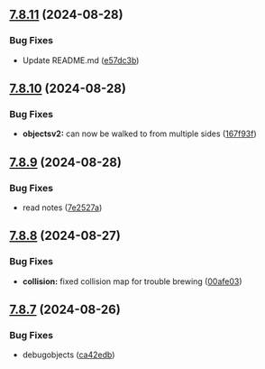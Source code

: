 ## [7.8.11](https://github.com/Torwent/SRL-T/compare/v7.8.10...v7.8.11) (2024-08-28)


### Bug Fixes

* Update README.md ([e57dc3b](https://github.com/Torwent/SRL-T/commit/e57dc3ba491228d9641dbeb1cb910aefacb55b5c))



## [7.8.10](https://github.com/Torwent/SRL-T/compare/v7.8.9...v7.8.10) (2024-08-28)


### Bug Fixes

* **objectsv2:** can now be walked to from multiple sides ([167f93f](https://github.com/Torwent/SRL-T/commit/167f93f373c1d446712b287335bc807638eb8471))



## [7.8.9](https://github.com/Torwent/SRL-T/compare/v7.8.8...v7.8.9) (2024-08-28)


### Bug Fixes

* read notes ([7e2527a](https://github.com/Torwent/SRL-T/commit/7e2527a2338459de9fa48261e1ab61afb78a3d49))



## [7.8.8](https://github.com/Torwent/SRL-T/compare/v7.8.7...v7.8.8) (2024-08-27)


### Bug Fixes

* **collision:** fixed collision map for trouble brewing ([00afe03](https://github.com/Torwent/SRL-T/commit/00afe037e0d1b43bad01b1e1de4383f56fe6e68c))



## [7.8.7](https://github.com/Torwent/SRL-T/compare/v7.8.6...v7.8.7) (2024-08-26)


### Bug Fixes

* debugobjects ([ca42edb](https://github.com/Torwent/SRL-T/commit/ca42edb26e2aa86f19027807e17e9764ef4e1c74))



